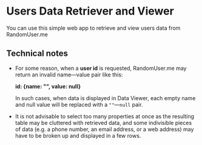 # Users Data Retriever and Viewer

You can use this simple web app to retrieve and view users data from RandomUser.me

## Technical notes

*   For some reason, when a **user id** is requested, RandomUser.me may return an invalid name—value pair like this:

    **id: {name: "", value: null}**

    In such cases, when data is displayed in Data Viewer, each empty name and null value will be replaced with a `""`—`null` pair.

*   It is not advisable to select too many properties at once as the resulting table may be cluttered with retrieved data, and some indivisible pieces of data (e.g. a phone number, an email address, or a web address) may have to be broken up and displayed in a few rows.